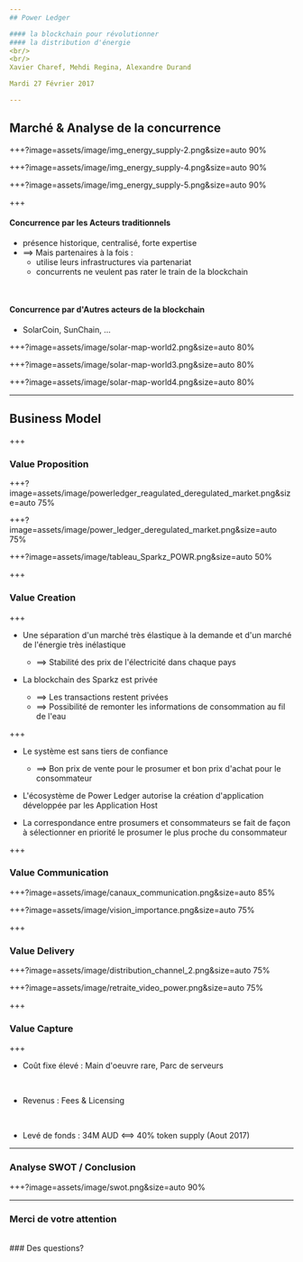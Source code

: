 ```yaml
---
## Power Ledger  

#### la blockchain pour révolutionner
#### la distribution d'énergie  
<br/>
<br/>
Xavier Charef, Mehdi Regina, Alexandre Durand

Mardi 27 Février 2017

---
```


## Marché & Analyse de la concurrence


+++?image=assets/image/img_energy_supply-2.png&size=auto 90%

+++?image=assets/image/img_energy_supply-4.png&size=auto 90%

+++?image=assets/image/img_energy_supply-5.png&size=auto 90%


+++
#### Concurrence par les Acteurs traditionnels
- présence historique, centralisé, forte expertise
- ==> Mais partenaires à la fois :
    - utilise leurs infrastructures via partenariat
    - concurrents ne veulent pas rater le train de la blockchain  
<br/>

#### Concurrence par d'Autres acteurs de la blockchain
- SolarCoin, SunChain, ...


+++?image=assets/image/solar-map-world2.png&size=auto 80%

+++?image=assets/image/solar-map-world3.png&size=auto 80%

+++?image=assets/image/solar-map-world4.png&size=auto 80%


---
## Business Model

+++
### Value Proposition

+++?image=assets/image/powerledger_reagulated_deregulated_market.png&size=auto 75%

+++?image=assets/image/power_ledger_deregulated_market.png&size=auto 75%

+++?image=assets/image/tableau_Sparkz_POWR.png&size=auto 50%
 
+++
### Value Creation

+++
 - Une séparation d'un marché très élastique à la demande et d'un marché de l'énergie très inélastique
   - ==> Stabilité des prix de l'électricité dans chaque pays
 
 - La blockchain des Sparkz est privée
   - ==> Les transactions restent privées
   - ==> Possibilité de remonter les informations de consommation  au fil de l'eau
 
+++
 - Le système est sans tiers de confiance
   - ==> Bon prix de vente pour le prosumer et bon prix d'achat pour le consommateur
 
 - L'écosystème de Power Ledger autorise la création d'application développée par les Application Host
 
 - La correspondance entre prosumers et consommateurs se fait de façon à sélectionner en priorité le prosumer le plus proche du consommateur
 
+++
### Value Communication

+++?image=assets/image/canaux_communication.png&size=auto 85%

+++?image=assets/image/vision_importance.png&size=auto 75%

+++
### Value Delivery

+++?image=assets/image/distribution_channel_2.png&size=auto 75%

+++?image=assets/image/retraite_video_power.png&size=auto 75%


+++
### Value Capture

+++
- Coût fixe élevé : Main d'oeuvre rare, Parc de serveurs
<br/>

- Revenus : Fees & Licensing
<br/>

- Levé de fonds : 34M AUD <==> 40% token supply (Aout 2017)

---
### Analyse SWOT / Conclusion

+++?image=assets/image/swot.png&size=auto 90%

---
### Merci de votre attention
<br/>
### Des questions?

